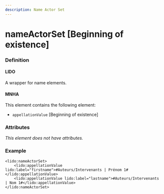 ```yaml
---
description: Name Actor Set
---
```


# nameActorSet \[Beginning of existence\]

### Definition

#### LIDO

A wrapper for name elements.

#### MNHA

This element contains the following element:

* `appellationValue` \[Beginning of existence\]

### Attributes

_This element does not have attributes._

### Example

```markup
<lido:nameActorSet>
    <lido:appellationValue lido:label="firstname">#Auteurs/Intervenants | Prénom 1#</lido:appellationValue>
    <lido:appellationValue lido:label="lastname">#Auteurs/Intervenants | Nom 1#</lido:appellationValue>
</lido:nameActorSet>    
```

